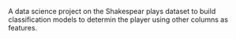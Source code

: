 A data science project on the Shakespear plays dataset to build classification models to determin the player using other columns as features.
